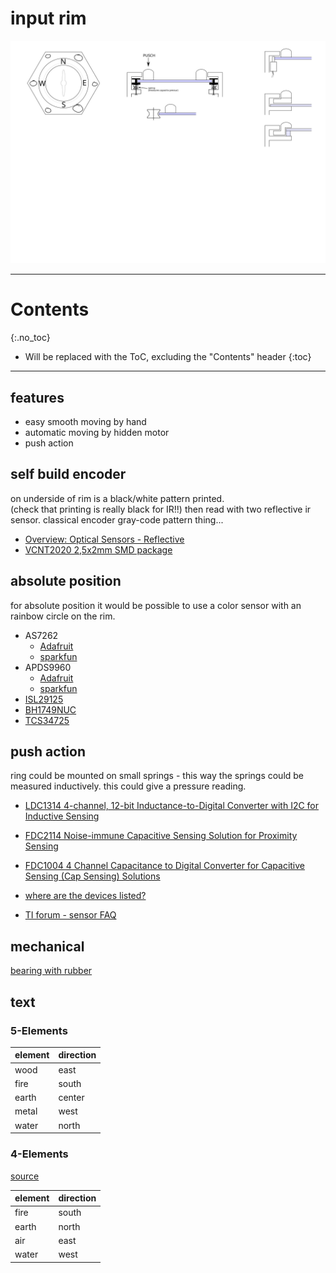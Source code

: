 # input rim
<!--lint disable list-item-indent-->
<!--lint disable list-item-bullet-indent-->

![input rim brainstorming](input_rim_brainstorming.svg)

---
# Contents
{:.no_toc}

* Will be replaced with the ToC, excluding the "Contents" header
{:toc}
---

## features
- easy smooth moving by hand
- automatic moving by hidden motor
- push action

## self build encoder
on underside of rim is a black/white pattern printed.  
(check that printing is really black for IR!!)
then read with two reflective ir sensor.
classical encoder gray-code pattern thing...
- [Overview: Optical Sensors - Reflective](https://www.vishay.com/optical-sensors/reflective-outputisnot-16/)
- [VCNT2020 2,5x2mm SMD package](https://www.vishay.com/optical-sensors/list/product-84285/)

## absolute position
for absolute position it would be possible to use a color sensor with an rainbow circle on the rim.
- AS7262
    - [Adafruit](https://www.adafruit.com/product/3779)
    - [sparkfun](https://www.sparkfun.com/products/14347)
- APDS9960
    - [Adafruit](https://www.adafruit.com/product/3595)
    - [sparkfun](https://www.sparkfun.com/products/12787)
- [ISL29125](https://www.sparkfun.com/products/12829)
- [BH1749NUC](https://www.sparkfun.com/products/14733)
- [TCS34725](https://www.adafruit.com/product/1334)

## push action
ring could be mounted on small springs -
this way the springs could be measured inductively.
this could give a pressure reading.
- [LDC1314 4-channel, 12-bit Inductance-to-Digital Converter with I2C for Inductive Sensing](http://www.ti.com/product/LDC1314)
- [FDC2114 Noise-immune Capacitive Sensing Solution for Proximity Sensing](www.ti.com/product/FDC2114)
- [FDC1004 4 Channel Capacitance to Digital Converter for Capacitive Sensing (Cap Sensing) Solutions](http://www.ti.com/product/FDC1004)

- [where are the devices listed?](https://e2e.ti.com/support/sensor/inductive-sensing/f/938/t/702434)
- [TI forum - sensor FAQ](https://e2e.ti.com/support/sensor/inductive-sensing/f/938/t/295036)

## mechanical
[bearing with rubber](https://www.bocabearings.com/products/ss3-10rmzz-2682)

## text

### 5-Elements
| element  | direction |
| :------- | :-------- |
| wood     | east      |
| fire     | south     |
| earth    | center    |
| metal    | west      |
| water    | north     |

### 4-Elements
[source](https://de.wikipedia.org/wiki/Vier-Elemente-Lehre)

| element  | direction |
| :------- | :-------- |
| fire     | south     |
| earth    | north     |
| air      | east      |
| water    | west      |
